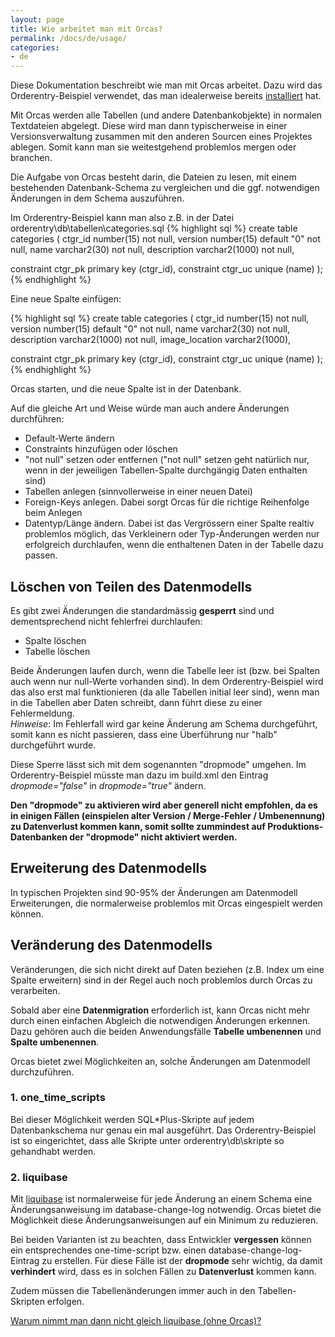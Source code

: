 ```yaml
---
layout: page
title: Wie arbeitet man mit Orcas?
permalink: /docs/de/usage/
categories: 
- de
---
```


Diese Dokumentation beschreibt wie man mit Orcas arbeitet. Dazu wird das Orderentry-Beispiel verwendet, das man idealerweise bereits [installiert]({{site.baseurl}}/docs/de/examples/) hat.

Mit Orcas werden alle Tabellen (und andere Datenbankobjekte) in normalen Textdateien abgelegt. Diese wird man dann typischerweise in einer Versionsverwaltung zusammen mit den anderen Sourcen eines Projektes ablegen. Somit kann man sie weitestgehend problemlos mergen oder branchen.

Die Aufgabe von Orcas besteht darin, die Dateien zu lesen, mit einem bestehenden Datenbank-Schema zu vergleichen und die ggf. notwendigen Änderungen in dem Schema auszuführen.

Im Orderentry-Beispiel kann man also z.B. in der Datei orderentry\db\tabellen\categories.sql
{% highlight sql %}
create table categories
(
  ctgr_id      number(15)                  not null,
  version      number(15)      default "0" not null,
  name         varchar2(30)                not null,
  description  varchar2(1000)              not null,

  constraint ctgr_pk primary key (ctgr_id),
  constraint ctgr_uc unique (name)
);
{% endhighlight %}

Eine neue Spalte einfügen:

{% highlight sql %}
create table categories
(
  ctgr_id        number(15)                  not null,
  version        number(15)      default "0" not null,
  name           varchar2(30)                not null,
  description    varchar2(1000)              not null,
  image_location varchar2(1000),

  constraint ctgr_pk primary key (ctgr_id),
  constraint ctgr_uc unique (name)
);
{% endhighlight %}

Orcas starten, und die neue Spalte ist in der Datenbank.

Auf die gleiche Art und Weise würde man auch andere Änderungen durchführen:

- Default-Werte ändern
- Constraints hinzufügen oder löschen
- "not null" setzen oder entfernen ("not null" setzen geht natürlich nur, wenn in der jeweiligen Tabellen-Spalte durchgängig Daten enthalten sind)
- Tabellen anlegen (sinnvollerweise in einer neuen Datei)
- Foreign-Keys anlegen. Dabei sorgt Orcas für die richtige Reihenfolge beim Anlegen
- Datentyp/Länge ändern. Dabei ist das Vergrössern einer Spalte realtiv problemlos möglich, das Verkleinern oder Typ-Änderungen werden nur erfolgreich durchlaufen, wenn die enthaltenen Daten in der Tabelle dazu passen.

## Löschen von Teilen des Datenmodells

Es gibt zwei Änderungen die standardmässig **gesperrt** sind und dementsprechend nicht fehlerfrei durchlaufen:

- Spalte löschen
- Tabelle löschen

Beide Änderungen laufen durch, wenn die Tabelle leer ist (bzw. bei Spalten auch wenn nur null-Werte vorhanden sind). In dem Orderentry-Beispiel wird das also erst mal funktionieren (da alle Tabellen initial leer sind), wenn man in die Tabellen aber Daten schreibt, dann führt diese zu einer Fehlermeldung.
<br/>*Hinweise*: Im Fehlerfall wird gar keine Änderung am Schema durchgeführt, somit kann es nicht passieren, dass eine Überführung nur "halb" durchgeführt wurde.

Diese Sperre lässt sich mit dem sogenannten "dropmode" umgehen. Im Orderentry-Beispiel müsste man dazu im build.xml den Eintrag *dropmode="false"* in *dropmode="true"* ändern.

**Den "dropmode" zu aktivieren wird aber generell nicht empfohlen, da es in einigen Fällen (einspielen alter Version / Merge-Fehler / Umbenennung) zu Datenverlust kommen kann, somit sollte zummindest auf Produktions-Datenbanken der "dropmode" nicht aktiviert werden.**

## Erweiterung des Datenmodells
In typischen Projekten sind 90-95% der Änderungen am Datenmodell Erweiterungen, die normalerweise problemlos mit Orcas eingespielt werden können.

## Veränderung des Datenmodells
Veränderungen, die sich nicht direkt auf Daten beziehen (z.B. Index um eine Spalte erweitern) sind in der Regel auch noch problemlos durch Orcas zu verarbeiten.

Sobald aber eine **Datenmigration** erforderlich ist, kann Orcas nicht mehr durch einen einfachen Abgleich die notwendigen Änderungen erkennen. Dazu gehören auch die beiden Anwendungsfälle **Tabelle umbenennen** und **Spalte umbenennen**.

Orcas bietet zwei Möglichkeiten an, solche Änderungen am Datenmodell durchzuführen.

### 1. one_time_scripts
Bei dieser Möglichkeit werden SQL*Plus-Skripte auf jedem Datenbankschema nur genau ein mal ausgeführt. Das Orderentry-Beispiel ist so eingerichtet, dass alle Skripte unter orderentry\db\skripte so gehandhabt werden.

### 2. liquibase
Mit [liquibase](http://www.liquibase.org/) ist normalerweise für jede Änderung an einem Schema eine Änderungsanweisung im database-change-log notwendig. Orcas bietet die Möglichkeit diese Änderungsanweisungen auf ein Minimum zu reduzieren.

Bei beiden Varianten ist zu beachten, dass Entwickler **vergessen** können ein entsprechendes one-time-script bzw. einen database-change-log-Eintrag zu erstellen. Für diese Fälle ist der **dropmode** sehr wichtig, da damit **verhindert** wird, dass es in solchen Fällen zu **Datenverlust** kommen kann.

Zudem müssen die Tabellenänderungen immer auch in den Tabellen-Skripten erfolgen.

[Warum nimmt man dann nicht gleich liquibase (ohne Orcas)?]({{site.baseurl}}/docs/de/liquibase/)
